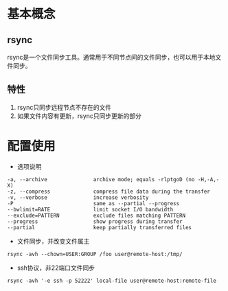 # 基本概念
## rsync
rsync是一个文件同步工具。通常用于不同节点间的文件同步，也可以用于本地文件同步。

## 特性
1. rsync只同步远程节点不存在的文件
2. 如果文件内容有更新，rsync只同步更新的部分

# 配置使用
- 选项说明
```
-a, --archive               archive mode; equals -rlptgoD (no -H,-A,-X)
-z, --compress              compress file data during the transfer
-v, --verbose               increase verbosity
-P                          same as --partial --progress
--bwlimit=RATE              limit socket I/O bandwidth
--exclude=PATTERN           exclude files matching PATTERN
--progress                  show progress during transfer
--partial                   keep partially transferred files
```

- 文件同步，并改变文件属主
```
rsync -avh --chown=USER:GROUP /foo user@remote-host:/tmp/
```
- ssh协议，非22端口文件同步
```
rsync -avh '-e ssh -p 52222' local-file user@remote-host:remote-file
```